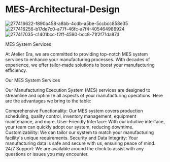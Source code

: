 # MES-Architectural-Design
![277416622-f890a458-a8bb-4cdb-a5be-5ccbcc858e35](https://github.com/erdemerbaba/MES-Architectural-Design/assets/57148700/aadf015d-843c-474e-b50f-f79461bafa9a)
![277416256-b17de7c0-a77f-46fc-a7f4-405464986924](https://github.com/erdemerbaba/MES-Architectural-Design/assets/57148700/eadf303e-c861-4c2a-8265-fe73d2cdfff9)
![277417035-c1401bcc-f2ff-4590-bcc8-71f2f71da87d](https://github.com/erdemerbaba/MES-Architectural-Design/assets/57148700/f9d17f33-c78b-4565-8ef4-3b1077b10af0)

MES System Services

At Atelier Era, we are committed to providing top-notch MES system services to enhance your manufacturing processes. With decades of experience, we offer tailor-made solutions to boost your manufacturing efficiency.

Our MES System Services

Our Manufacturing Execution System (MES) services are designed to streamline and optimize all aspects of your manufacturing operations. Here are the advantages we bring to the table:

Comprehensive Functionality: Our MES system covers production scheduling, quality control, inventory management, equipment maintenance, and more.
User-Friendly Interface: With our intuitive interface, your team can quickly adopt our system, reducing downtime.
Customizability: We can tailor our system to match your manufacturing facility's unique requirements.
Security and Data Integrity: Your manufacturing data is safe and secure with us, ensuring peace of mind.
24/7 Support: We are available around the clock to assist with any questions or issues you may encounter.
